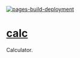 [![pages-build-deployment](https://github.com/Yargs444/calc/actions/workflows/pages/pages-build-deployment/badge.svg?branch=main)](https://github.com/Yargs444/calc/actions/workflows/pages/pages-build-deployment)

# [calc](https://github.com/Yargs444/calc/)
Calculator.
